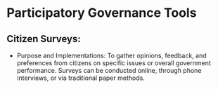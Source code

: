 # Participatory Governance Tools
## Citizen Surveys:
 - Purpose and Implementations: To gather opinions, feedback, and preferences from citizens on specific issues or overall government performance. Surveys can be conducted online, through phone interviews, or via
   traditional paper methods.
